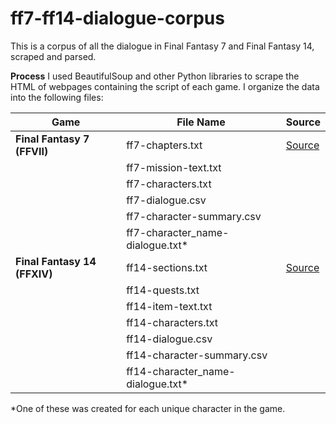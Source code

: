 # ff7-ff14-dialogue-corpus
This is a corpus of all the dialogue in Final Fantasy 7 and Final Fantasy 14, scraped and parsed.

**Process**
I used BeautifulSoup and other Python libraries to scrape the HTML of webpages containing the script of each game. I organize the data into the following files:

| Game                        | File Name                          | Source                                             |
|-----------------------------|------------------------------------|----------------------------------------------------|
| **Final Fantasy 7 (FFVII)**  | ff7-chapters.txt                   | [Source](https://www.yinza.com/Fandom/Script/)    |
|                             | ff7-mission-text.txt              |                                                    |
|                             | ff7-characters.txt                |                                                    |
|                             | ff7-dialogue.csv                  |                                                    |
|                             | ff7-character-summary.csv         |                                                    |
|                             | ff7-character_name-dialogue.txt*  |                                                    |
| **Final Fantasy 14 (FFXIV)** | ff14-sections.txt                 | [Source](https://xiv.quest/)                      |
|                             | ff14-quests.txt                   |                                                    |
|                             | ff14-item-text.txt                |                                                    |
|                             | ff14-characters.txt               |                                                    |
|                             | ff14-dialogue.csv                 |                                                    |
|                             | ff14-character-summary.csv        |                                                    |
|                             | ff14-character_name-dialogue.txt* |                                                    |

*One of these was created for each unique character in the game.
